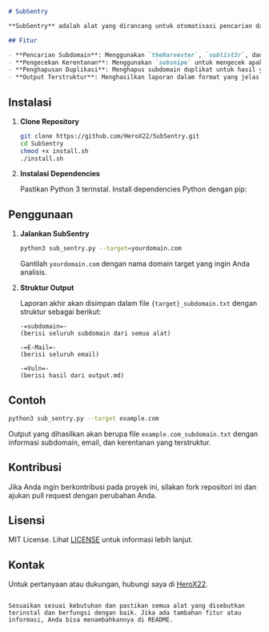 ```markdown
# SubSentry

**SubSentry** adalah alat yang dirancang untuk otomatisasi pencarian dan pemantauan subdomain serta pengecekan kerentanannya. Alat ini mengintegrasikan beberapa tools populer untuk menemukan subdomain dan mengecek apakah subdomain tersebut rentan terhadap potensi eksploitasi.

## Fitur

- **Pencarian Subdomain**: Menggunakan `theHarvester`, `sublist3r`, dan `subfinder` untuk menemukan subdomain.
- **Pengecekan Kerentanan**: Menggunakan `subsnipe` untuk mengecek apakah subdomain memiliki kerentanan.
- **Penghapusan Duplikasi**: Menghapus subdomain duplikat untuk hasil yang bersih dan terorganisir.
- **Output Terstruktur**: Menghasilkan laporan dalam format yang jelas dengan bagian subdomain, email, dan kerentanan.
```
## Instalasi

1. **Clone Repository**

   ```bash
   git clone https://github.com/HeroX22/SubSentry.git
   cd SubSentry
   chmod +x install.sh
   ./install.sh
   ```

2. **Instalasi Dependencies**

   Pastikan Python 3 terinstal. Install dependencies Python dengan pip:

## Penggunaan

1. **Jalankan SubSentry**

   ```bash
   python3 sub_sentry.py --target=yourdomain.com
   ```

   Gantilah `yourdomain.com` dengan nama domain target yang ingin Anda analisis.

2. **Struktur Output**

   Laporan akhir akan disimpan dalam file `{target}_subdomain.txt` dengan struktur sebagai berikut:

   ```plaintext
   -=subdomain=-
   (berisi seluruh subdomain dari semua alat)

   -=E-Mail=-
   (berisi seluruh email)

   -=Vuln=-
   (berisi hasil dari output.md)
   ```

## Contoh

```bash
python3 sub_sentry.py --target example.com
```

Output yang dihasilkan akan berupa file `example.com_subdomain.txt` dengan informasi subdomain, email, dan kerentanan yang terstruktur.

## Kontribusi

Jika Anda ingin berkontribusi pada proyek ini, silakan fork repositori ini dan ajukan pull request dengan perubahan Anda.

## Lisensi

MIT License. Lihat [LICENSE](LICENSE) untuk informasi lebih lanjut.

## Kontak

Untuk pertanyaan atau dukungan, hubungi saya di [HeroX22](https://github.com/HeroX22).
```

Sesuaikan sesuai kebutuhan dan pastikan semua alat yang disebutkan terinstal dan berfungsi dengan baik. Jika ada tambahan fitur atau informasi, Anda bisa menambahkannya di README.
